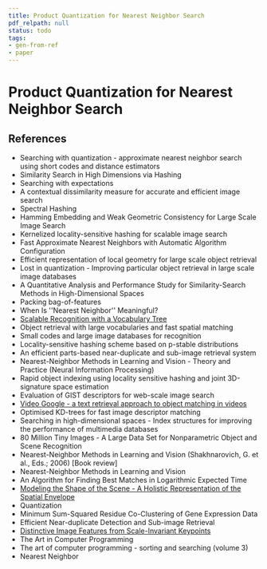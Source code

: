 ```yaml
---
title: Product Quantization for Nearest Neighbor Search
pdf_relpath: null
status: todo
tags:
- gen-from-ref
- paper
---
```


# Product Quantization for Nearest Neighbor Search

## References

- Searching with quantization - approximate nearest neighbor search using short codes and distance estimators
- Similarity Search in High Dimensions via Hashing
- Searching with expectations
- A contextual dissimilarity measure for accurate and efficient image search
- Spectral Hashing
- Hamming Embedding and Weak Geometric Consistency for Large Scale Image Search
- Kernelized locality-sensitive hashing for scalable image search
- Fast Approximate Nearest Neighbors with Automatic Algorithm Configuration
- Efficient representation of local geometry for large scale object retrieval
- Lost in quantization - Improving particular object retrieval in large scale image databases
- A Quantitative Analysis and Performance Study for Similarity-Search Methods in High-Dimensional Spaces
- Packing bag-of-features
- When Is ''Nearest Neighbor'' Meaningful?
- [Scalable Recognition with a Vocabulary Tree](./scalable-recognition-with-a-vocabulary-tree.md)
- Object retrieval with large vocabularies and fast spatial matching
- Small codes and large image databases for recognition
- Locality-sensitive hashing scheme based on p-stable distributions
- An efficient parts-based near-duplicate and sub-image retrieval system
- Nearest-Neighbor Methods in Learning and Vision - Theory and Practice (Neural Information Processing)
- Rapid object indexing using locality sensitive hashing and joint 3D-signature space estimation
- Evaluation of GIST descriptors for web-scale image search
- [Video Google - a text retrieval approach to object matching in videos](./video-google-a-text-retrieval-approach-to-object-matching-in-videos.md)
- Optimised KD-trees for fast image descriptor matching
- Searching in high-dimensional spaces - Index structures for improving the performance of multimedia databases
- 80 Million Tiny Images - A Large Data Set for Nonparametric Object and Scene Recognition
- Nearest-Neighbor Methods in Learning and Vision (Shakhnarovich, G. et al., Eds.; 2006) [Book review]
- Nearest-Neighbor Methods in Learning and Vision
- An Algorithm for Finding Best Matches in Logarithmic Expected Time
- [Modeling the Shape of the Scene - A Holistic Representation of the Spatial Envelope](./modeling-the-shape-of-the-scene-a-holistic-representation-of-the-spatial-envelope.md)
- Quantization
- Minimum Sum-Squared Residue Co-Clustering of Gene Expression Data
- Efficient Near-duplicate Detection and Sub-image Retrieval
- [Distinctive Image Features from Scale-Invariant Keypoints](./distinctive-image-features-from-scale-invariant-keypoints.md)
- The Art in Computer Programming
- The art of computer programming - sorting and searching (volume 3)
- Nearest Neighbor
